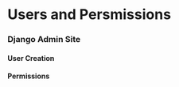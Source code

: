 Users and Persmissions
======================


### Django Admin Site


#### User Creation



#### Permissions



